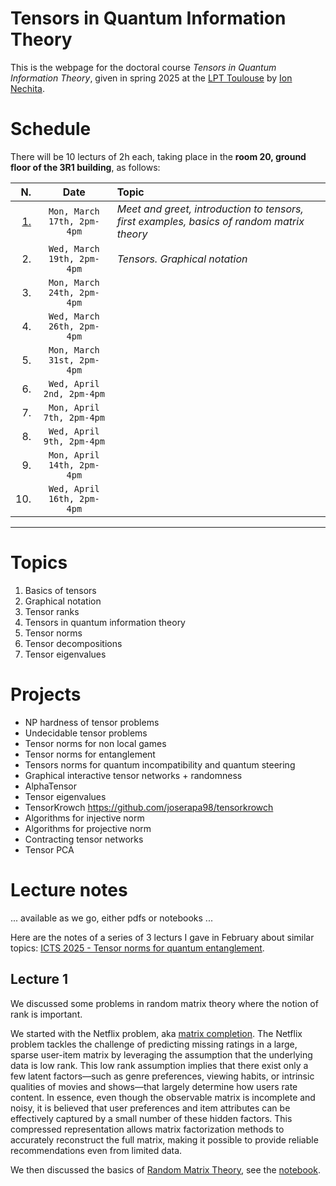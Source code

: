 # Tensors in Quantum Information Theory

This is the webpage for the doctoral course _Tensors in Quantum Information Theory_, given in spring 2025 at the [LPT Toulouse](https://lpt.univ-tlse3.fr/en/) by [Ion Nechita](https://ion.nechita.net/). 

# Schedule 
There will be 10 lecturs of 2h each, taking place in the **room 20, ground floor of the 3R1 building**, as follows: 

|N.| Date | Topic | 
| ---: | :---: | :--- | 
| [1.](#lecture-1)  | `Mon, March 17th, 2pm-4pm` | *Meet and greet, introduction to tensors, first examples, basics of random matrix theory*
| 2.  | `Wed, March 19th, 2pm-4pm` | *Tensors. Graphical notation*
| 3.  | `Mon, March 24th, 2pm-4pm` | 
| 4.  | `Wed, March 26th, 2pm-4pm` | 
| 5.  | `Mon, March 31st, 2pm-4pm` | 
| 6.  | `Wed, April 2nd, 2pm-4pm` | 
| 7.  | `Mon, April 7th, 2pm-4pm` | 
| 8.  | `Wed, April 9th, 2pm-4pm` | 
| 9.  | `Mon, April 14th, 2pm-4pm` | 
| 10. | `Wed, April 16th, 2pm-4pm` | 
---

# Topics
1. Basics of tensors
2. Graphical notation
3. Tensor ranks 
4. Tensors in quantum information theory 
5. Tensor norms
6. Tensor decompositions
7. Tensor eigenvalues

# Projects
- NP hardness of tensor problems 
- Undecidable tensor problems 
- Tensor norms for non local games
- Tensor norms for entanglement
- Tensors norms for quantum incompatibility and quantum steering
- Graphical interactive tensor networks + randomness
- AlphaTensor
- Tensor eigenvalues
- TensorKrowch https://github.com/joserapa98/tensorkrowch
- Algorithms for injective norm 
- Algorithms for projective norm
- Contracting tensor networks 
- Tensor PCA

# Lecture notes
... available as we go, either pdfs or notebooks ...

Here are the notes of a series of 3 lecturs I gave in February about similar topics: [ICTS 2025 - Tensor norms for quantum entanglement](https://ion.nechita.net/assets/pages/teaching/icts-2025-tensor-norms-for-quantum-entanglement.html). 

## Lecture 1

We discussed some problems in random matrix theory where the notion of rank is important. 

We started with the Netflix problem, aka [matrix completion](https://en.wikipedia.org/wiki/Matrix_completion). The Netflix problem tackles the challenge of predicting missing ratings in a large, sparse user-item matrix by leveraging the assumption that the underlying data is low rank. This low rank assumption implies that there exist only a few latent factors—such as genre preferences, viewing habits, or intrinsic qualities of movies and shows—that largely determine how users rate content. In essence, even though the observable matrix is incomplete and noisy, it is believed that user preferences and item attributes can be effectively captured by a small number of these hidden factors. This compressed representation allows matrix factorization methods to accurately reconstruct the full matrix, making it possible to provide reliable recommendations even from limited data.

We then discussed the basics of [Random Matrix Theory](https://en.wikipedia.org/wiki/Random_matrix), see the [notebook](/assets/basics-of-RMT.ipynb). 



